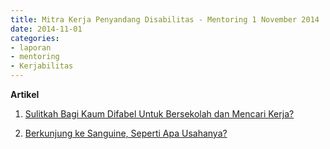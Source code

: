 ```yaml
---
title: Mitra Kerja Penyandang Disabilitas - Mentoring 1 November 2014
date: 2014-11-01
categories:
- laporan
- mentoring
- Kerjabilitas
---
```


**Artikel**

1. [Sulitkah Bagi Kaum Difabel Untuk Bersekolah dan Mencari Kerja?](http://ciptamedia.org/sulitkah-bagi-kaum-difabel-untuk-bersekolah-dan-mencari-kerja/)

2. [Berkunjung ke Sanguine, Seperti Apa Usahanya?](http://ciptamedia.org/berkunjung-ke-sanguine-seperti-apa-usahanya/)
